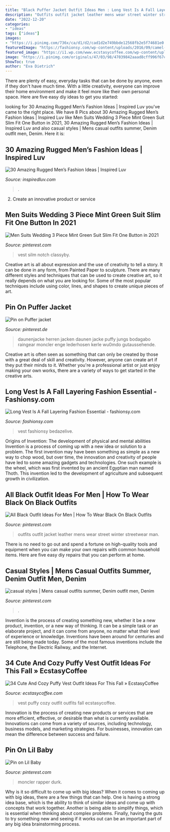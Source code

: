 ```yaml
---
title: "Black Puffer Jacket Outfit Ideas Men : Long Vest Is A Fall Layering Fashion Essential"
description: "Outfits outfit jacket leather mens wear street winter streetwear man"
date: "2022-12-20"
categories:
- "ideas"
tags: ["ideas"]
images:
- "https://i.pinimg.com/736x/ca/d1/d2/cad1d2e749bbde12568fb2e5f74681e0.jpg"
featuredImage: "https://fashionsy.com/wp-content/uploads/2016/09/camel-vest.jpg"
featured_image: "https://i1.wp.com/www.ecstasycoffee.com/wp-content/uploads/2016/11/Cozy-Puffy-Vest-Outfits-Ideas13.jpg?resize=600%2C980"
image: "https://i.pinimg.com/originals/47/03/98/47039842aaad8cff996f67cf7af2e1cb.jpg"
ShowToc: true
author: "Eva Dietrich"
---
```



There are plenty of easy, everyday tasks that can be done by anyone, even if they don't have much time. With a little creativity, everyone can improve their home environment and make it feel more like their own personal space. Here are five easy diy ideas to get you started: 

	

		
looking for 30 Amazing Rugged Men’s Fashion Ideas | Inspired Luv you've came to the right place. We have 8 Pics about 30 Amazing Rugged Men’s Fashion Ideas | Inspired Luv like Men Suits Wedding 3 Piece Mint Green Suit Slim Fit One Button in 2021, 30 Amazing Rugged Men’s Fashion Ideas | Inspired Luv and also casual styles | Mens casual outfits summer, Denim outfit men, Denim. Here it is:
		
    
## 30 Amazing Rugged Men’s Fashion Ideas | Inspired Luv

<img loading=lazy src="http://www.inspiredluv.com/wp-content/uploads/2017/11/Rugged-Men’s-Fashion-Ideas-inspiredluv-21.jpg" onerror="this.onerror=null;this.src='https://tse4.mm.bing.net/th?id=OIP.iTGBoYlgxcLuyGk6dH-PQgHaNG&amp;pid=15.1';" alt="30 Amazing Rugged Men’s Fashion Ideas | Inspired Luv">

_Source: inspiredluv.com_

>. 

	

2. Create an innovative product or service 

    
## Men Suits Wedding 3 Piece Mint Green Suit Slim Fit One Button In 2021

<img loading=lazy src="https://i.pinimg.com/originals/47/03/98/47039842aaad8cff996f67cf7af2e1cb.jpg" onerror="this.onerror=null;this.src='https://tse1.mm.bing.net/th?id=OIP.JPBTxR2DsiOp4WAPR0SAWQHaLj&amp;pid=15.1';" alt="Men Suits Wedding 3 Piece Mint Green Suit Slim Fit One Button in 2021">

_Source: pinterest.com_

>vest silm notch classyby. 

	

Creative art is all about expression and the use of creativity to tell a story. It can be done in any form, from Painted Paper to sculpture. There are many different styles and techniques that can be used to create creative art, so it really depends on what you are looking for. Some of the most popular techniques include using color, lines, and shapes to create unique pieces of art.

    
## Pin On Puffer Jacket

<img loading=lazy src="https://i.pinimg.com/736x/f3/b0/02/f3b002bb4bad2034a60bdb170f694169.jpg" onerror="this.onerror=null;this.src='https://tse2.mm.bing.net/th?id=OIP.PayO1Vzy7K5gebZVmeD-KAAAAA&amp;pid=15.1';" alt="Pin on Puffer jacket">

_Source: pinterest.de_

>daunenjacke herren jacken daunen jacke puffy jungs bodagabo raingear moncler enge lederhosen kerle wu0mdo gutaussehende. 

	

Creative art is often seen as something that can only be created by those with a great deal of skill and creativity. However, anyone can create art if they put their minds to it. Whether you're a professional artist or just enjoy making your own works, there are a variety of ways to get started in the creative arts.

    
## Long Vest Is A Fall Layering Fashion Essential - Fashionsy.com

<img loading=lazy src="https://fashionsy.com/wp-content/uploads/2016/09/camel-vest.jpg" onerror="this.onerror=null;this.src='https://tse3.mm.bing.net/th?id=OIP.Yjc94ht7EY7dfxd0oKDNnwHaLF&amp;pid=15.1';" alt="Long Vest Is A Fall Layering Fashion Essential - fashionsy.com">

_Source: fashionsy.com_

>vest fashionsy bedazelive. 

	

Origins of Invention: The development of physical and mental abilities
Invention is a process of coming up with a new idea or solution to a problem. The first invention may have been something as simple as a new way to chop wood, but over time, the innovation and creativity of people have led to some amazing gadgets and technologies. One such example is the wheel, which was first invented by an ancient Egyptian man named Thoth. This invention led to the development of agriculture and subsequent growth in civilization.

    
## All Black Outfit Ideas For Men | How To Wear Black On Black Outfits

<img loading=lazy src="https://i.pinimg.com/736x/1a/37/f4/1a37f4d46deda1af4e9cc9085b3c60e0.jpg" onerror="this.onerror=null;this.src='https://tse1.mm.bing.net/th?id=OIP.t2_gUjoDBv3cgfMVJY3dQgAAAA&amp;pid=15.1';" alt="All Black Outfit Ideas For Men | How To Wear Black On Black Outfits">

_Source: pinterest.com_

>outfits outfit jacket leather mens wear street winter streetwear man. 

	

There is no need to go out and spend a fortune on high-quality tools and equipment when you can make your own repairs with common household items. Here are five easy diy repairs that you can perform at home.

    
## Casual Styles | Mens Casual Outfits Summer, Denim Outfit Men, Denim

<img loading=lazy src="https://i.pinimg.com/736x/0c/ae/db/0caedb3f63d7034db5497e000ff36b38.jpg" onerror="this.onerror=null;this.src='https://tse2.mm.bing.net/th?id=OIP.vth4MIH7opHiRfTVTz2IowHaSL&amp;pid=15.1';" alt="casual styles | Mens casual outfits summer, Denim outfit men, Denim">

_Source: pinterest.com_

>. 

	

Invention is the process of creating something new, whether it be a new product, invention, or a new way of thinking. It can be a simple task or an elaborate project, and it can come from anyone, no matter what their level of experience or knowledge. Inventions have been around for centuries and are still being made today. Some of the most famous inventions include the Telephone, the Electric Railway, and the Internet.

    
## 34 Cute And Cozy Puffy Vest Outfit Ideas For This Fall » EcstasyCoffee

<img loading=lazy src="https://i1.wp.com/www.ecstasycoffee.com/wp-content/uploads/2016/11/Cozy-Puffy-Vest-Outfits-Ideas13.jpg?resize=600%2C980" onerror="this.onerror=null;this.src='https://tse2.mm.bing.net/th?id=OIP.ipWnEmO7chYVmCx-GZD3WQHaMG&amp;pid=15.1';" alt="34 Cute And Cozy Puffy Vest Outfit Ideas For This Fall » EcstasyCoffee">

_Source: ecstasycoffee.com_

>vest puffy cozy outfit outfits fall ecstasycoffee. 

	

Innovation is the process of creating new products or services that are more efficient, effective, or desirable than what is currently available. Innovations can come from a variety of sources, including technology, business models, and marketing strategies. For businesses, innovation can mean the difference between success and failure.

    
## Pin On Lil Baby

<img loading=lazy src="https://i.pinimg.com/736x/ca/d1/d2/cad1d2e749bbde12568fb2e5f74681e0.jpg" onerror="this.onerror=null;this.src='https://tse4.mm.bing.net/th?id=OIP.DSus6eiWGeKpekc104aNIwAAAA&amp;pid=15.1';" alt="Pin on Lil Baby">

_Source: pinterest.com_

>moncler rapper durk. 

	

Why is it so difficult to come up with big ideas?
When it comes to coming up with big ideas, there are a few things that can help. One is having a strong idea base, which is the ability to think of similar ideas and come up with concepts that work together. Another is being able to simplify things, which is essential when thinking about complex problems. Finally, having the guts to try something new and seeing if it works out can be an important part of any big idea brainstorming process.

